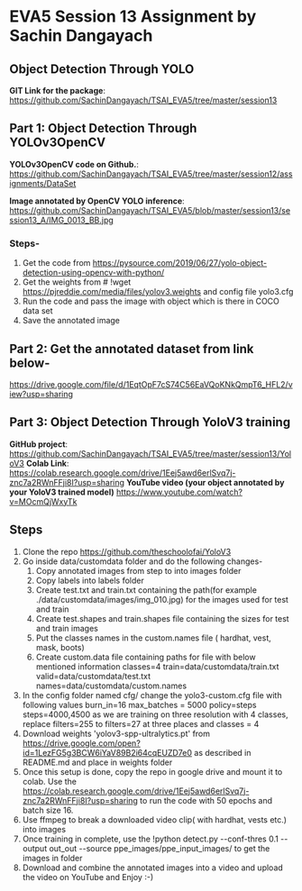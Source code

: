 # EVA5 Session 13 Assignment by Sachin Dangayach

## Object Detection Through YOLO

**GIT Link for the package**: https://github.com/SachinDangayach/TSAI_EVA5/tree/master/session13

## Part 1: Object Detection Through YOLOv3OpenCV


**YOLOv3OpenCV code on Github.**: https://github.com/SachinDangayach/TSAI_EVA5/tree/master/session12/assignments/DataSet

**Image annotated by OpenCV YOLO inference**: https://github.com/SachinDangayach/TSAI_EVA5/blob/master/session13/session13_A/IMG_0013_BB.jpg

### Steps-
1. Get the code from https://pysource.com/2019/06/27/yolo-object-detection-using-opencv-with-python/
2. Get the weights from # !wget https://pjreddie.com/media/files/yolov3.weights and config file yolo3.cfg
3. Run the code and pass the image with object which is there in COCO data set
4. Save the annotated image

## Part 2: Get the annotated dataset from link below-
https://drive.google.com/file/d/1EqtOpF7cS74C56EaVQoKNkQmpT6_HFL2/view?usp=sharing

## Part 3: Object Detection Through YoloV3 training

**GitHub project**: https://github.com/SachinDangayach/TSAI_EVA5/tree/master/session13/YoloV3
**Colab Link**: https://colab.research.google.com/drive/1Eej5awd6erlSvq7j-znc7a2RWnFFji8I?usp=sharing
**YouTube video (your object annotated by your YoloV3 trained model)** https://www.youtube.com/watch?v=MOcmQjWxyTk

## Steps
1. Clone the repo https://github.com/theschoolofai/YoloV3
2. Go inside data/customdata folder and do the following changes-
    1. Copy annotated images from step to into images folder
    2. Copy labels into labels folder
    3. Create test.txt and train.txt containing the path(for example ./data/customdata/images/img_010.jpg) for the images used for test and train
    4. Create test.shapes and train.shapes file containing the sizes for test and train images
    5. Put the classes names in the custom.names file ( hardhat, vest, mask, boots)
    6. Create custom.data file containing paths for file with below mentioned information
        classes=4
        train=data/customdata/train.txt
        valid=data/customdata/test.txt
        names=data/customdata/custom.names
3. In the config folder named cfg/ change the yolo3-custom.cfg file with following values
        burn_in=16
        max_batches = 5000
        policy=steps
        steps=4000,4500
        as we are training on three resolution with 4 classes, replace filters=255 to filters=27 at three places and classes = 4
4.  Download weights 'yolov3-spp-ultralytics.pt' from https://drive.google.com/open?id=1LezFG5g3BCW6iYaV89B2i64cqEUZD7e0
        as described in README.md and place in weights folder
5.  Once this setup is done, copy the repo in google drive and mount it to colab. Use the https://colab.research.google.com/drive/1Eej5awd6erlSvq7j-znc7a2RWnFFji8I?usp=sharing to run the code with 50 epochs and batch size 16.
6. Use ffmpeg to break a downloaded video clip( with hardhat, vests etc.) into images
7. Once training in complete, use the !python detect.py --conf-thres 0.1 --output out_out --source ppe_images/ppe_input_images/ to get the images in folder
8. Download and combine the annotated images into a video and upload the video on YouTube and Enjoy :-)
